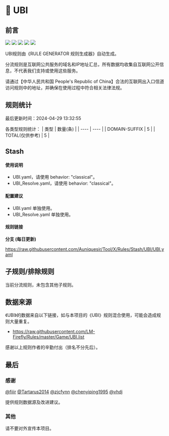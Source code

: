 # 🧸 UBI

## 前言

![](https://shields.io/badge/-移除重复规则-ff69b4) ![](https://shields.io/badge/-DOMAIN与DOMAIN--SUFFIX合并-green) ![](https://shields.io/badge/-DOMAIN--SUFFIX间合并-critical) ![](https://shields.io/badge/-DOMAIN--SUFFIX与DOMAIN--KEYWORD合并-blue) ![](https://shields.io/badge/-IP--CIDR(6)合并-blueviolet) 

UBI规则由《RULE GENERATOR 规则生成器》自动生成。

分流规则是互联网公共服务的域名和IP地址汇总，所有数据均收集自互联网公开信息，不代表我们支持或使用这些服务。

请通过【中华人民共和国 People's Republic of China】合法的互联网出入口信道访问规则中的地址，并确保在使用过程中符合相关法律法规。

## 规则统计

最后更新时间：2024-04-29 13:32:55

各类型规则统计：
| 类型 | 数量(条)  | 
| ---- | ----  |
| DOMAIN-SUFFIX | 5  | 
| TOTAL(仅供参考) | 5  | 


## Stash 

#### 使用说明
- UBI.yaml，请使用 behavior: "classical"。
- UBI_Resolve.yaml，请使用 behavior: "classical"。

#### 配置建议
- UBI.yaml 单独使用。
- UBI_Resolve.yaml 单独使用。

#### 规则链接
**分支 (每日更新)**

https://raw.githubusercontent.com/Auniquesir/Tool/X/Rules/Stash/UBI/UBI.yaml











## 子规则/排除规则


当前分流规则，未包含其他子规则。

## 数据来源

《UBI》的数据来自以下链接，如与本项目的《UBI》规则混合使用，可能会造成规则大量重复。

- https://raw.githubusercontent.com/LM-Firefly/Rules/master/Game/UBI.list


感谢以上规则作者的辛勤付出（排名不分先后）。

## 最后

### 感谢

[@fiiir](https://github.com/fiiir) [@Tartarus2014](https://github.com/Tartarus2014) [@zjcfynn](https://github.com/zjcfynn) [@chenyiping1995](https://github.com/chenyiping1995) [@vhdj](https://github.com/vhdj)

提供规则数据源及改进建议。

### 其他

请不要对外宣传本项目。